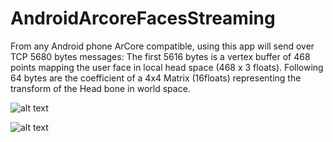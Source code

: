 # AndroidArcoreFacesStreaming

From any Android phone ArCore compatible, using this app will send over TCP 5680 bytes messages:
The first 5616 bytes is a vertex buffer of 468 points mapping the user face in local head space (468 x 3 floats).
Following 64 bytes are the coefficient of a 4x4 Matrix (16floats) representing the transform of the Head bone in world space.

![alt text](https://i.imgur.com/T9EV1fr.png)

![alt text](https://i.imgur.com/uC77IqQl.jpg)

